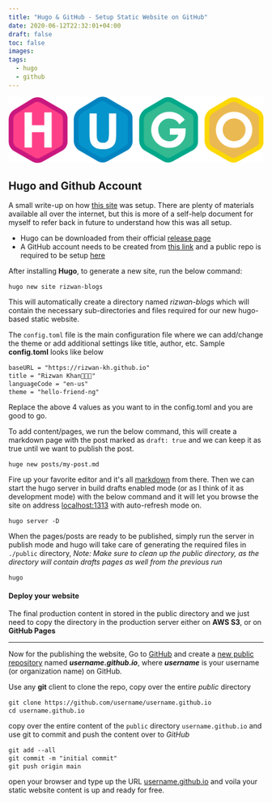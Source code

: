```yaml
---
title: "Hugo & GitHub - Setup Static Website on GitHub"
date: 2020-06-12T22:32:01+04:00
draft: false
toc: false
images:
tags:
  - hugo
  - github
---
```

![Hub](/hugo-logo-wide.svg)

## Hugo and Github Account
A small write-up on how [this site](https://rizwan-kh.github.io) was setup. There are plenty of materials available all over the internet, but this is more of a self-help document for myself to refer back in future to understand how this was all setup.

- Hugo can be downloaded from their official [release page](https://github.com/gohugoio/hugo/releases)
- A GitHub account needs to be created from [this link](https://github.com/join) and a public repo is required to be setup [here](https://github.com/new)

After installing **Hugo**, to generate a new site, run the below command:
``` 
hugo new site rizwan-blogs
```
This will automatically create a directory named *rizwan-blogs* which will contain the necessary sub-directories and files required for our new hugo-based static website.

The `config.toml` file is the main configuration file where we can add/change the theme or add additional settings like title, author, etc. Sample **config.toml** looks like below
```
baseURL = "https://rizwan-kh.github.io"
title = "Rizwan Khan👨🏻‍💻"
languageCode = "en-us"
theme = "hello-friend-ng"

```
Replace the above 4 values as you want to in the config.toml and you are good to go.

To add content/pages, we run the below command, this will create a markdown page with the post marked as `draft: true` and we can keep it as true until we want to publish the post.
```
huge new posts/my-post.md
```
Fire up your favorite editor and it's all [markdown](https://www.markdownguide.org/cheat-sheet/) from there.
Then we can start the hugo server in build drafts enabled mode (or as I think of it as development mode) with the below command and it will let you browse the site on address [localhost:1313](http://localhost:1313/) with auto-refresh mode on.
```
hugo server -D
```

When the pages/posts are ready to be published, simply run the server in publish mode and hugo will take care of generating the required files in `./public` directory, 
*Note: Make sure to clean up the public directory, as the directory will contain drafts pages as well from the previous run*
```
hugo
```

#### Deploy your website
The final production content in stored in the public directory and we just need to copy the directory in the production server either on **AWS S3**, or on **GitHub Pages**

----
Now for the publishing the website, Go to [GitHub](https://github.com) and create a [new public repository](https://github.com/new) named ***username.github.io***, where ***username*** is your username (or organization name) on GitHub.

Use any **git** client to clone the repo, copy over the entire _public_ directory

```
git clone https://github.com/username/username.github.io
cd username.github.io
```
copy over the entire content of the `public` directory `username.github.io` and use git to commit and push the content over to *GitHub*
```
git add --all
git commit -m "initial commit"
git push origin main
```

open your browser and type up the URL [username.github.io](https://username.github.io) and voila your static website content is up and ready for free.